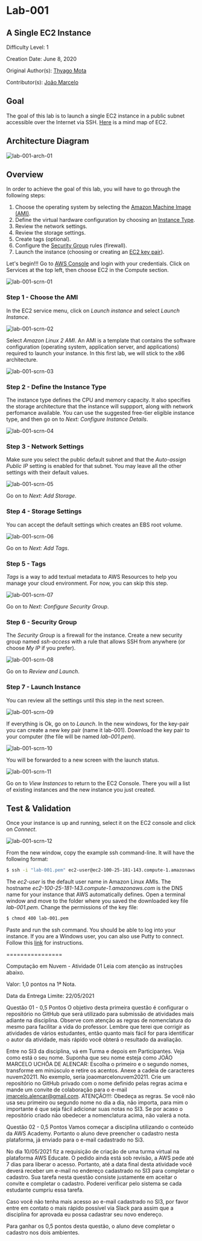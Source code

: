 # Lab-001

## A Single EC2 Instance

Difficulty Level: 1

Creation Date: June 8, 2020

Original Author(s): [Thyago Mota](https://github.com/thyagomota)

Contributor(s): [João Marcelo](https://github.com/jmhal)

## Goal
The goal of this lab is to launch a single EC2 instance in a public subnet accessible over the Internet via SSH. [Here](../images/EC2.png) is a mind map of EC2. 

## Architecture Diagram
![lab-001-arch-01](images/lab-001-arch-01.png)

## Overview

In order to achieve the goal of this lab, you will have to go through the following steps:

1. Choose the operating system by selecting the [Amazon Machine Image (AMI)](https://docs.aws.amazon.com/AWSEC2/latest/UserGuide/AMIs.html).
2. Define the virtual hardware configuration by choosing an [Instance Type](https://docs.aws.amazon.com/AWSEC2/latest/UserGuide/instance-types.html).
3. Review the network settings.
4. Review the storage settings.
5. Create tags (optional).
6. Configure the [Security Group](https://docs.aws.amazon.com/vpc/latest/userguide/VPC_SecurityGroups.html) rules (firewall).
7. Launch the instance (choosing or creating an [EC2 key pair](https://docs.aws.amazon.com/AWSEC2/latest/UserGuide/ec2-key-pairs.html)).

Let's begin!!! Go to [AWS Console](https://console.aws.amazon.com/) and login with your credentials. Click on Services at the top left, then choose EC2 in the Compute section.

![lab-001-scrn-01](images/lab-001-scrn-01.png)

### Step 1 - Choose the AMI
In the EC2 service menu, click on *Launch instance* and select *Launch Instance*.  

![lab-001-scrn-02](images/lab-001-scrn-02.png)

Select *Amazon Linux 2 AMI*. An AMI is a template that contains the software configuration (operating system, application server, and applications) required to launch your instance. In this first lab, we will stick to the x86 architecture.

![lab-001-scrn-03](images/lab-001-scrn-03.png)

### Step 2 - Define the Instance Type
The instance type defines the CPU and memory capacity. It also specifies the storage architecture that the instance will suppport, along with network perfomance available. You can use the suggested free-tier eligible instance type, and then go on to _Next: Configure Instance Details_.

![lab-001-scrn-04](images/lab-001-scrn-04.png)

### Step 3 - Network Settings
Make sure you select the public default subnet and that the *Auto-assign Public IP* setting is enabled for that subnet. You may leave all the other settings with their default values.

![lab-001-scrn-05](images/lab-001-scrn-05.png)

Go on to _Next: Add Storage_.

### Step 4 - Storage Settings
You can accept the default settings which creates an EBS root volume.

![lab-001-scrn-06](images/lab-001-scrn-06.png)

Go on to _Next: Add Tags_.

### Step 5 - Tags
_Tags_ is a way to add textual metadata to AWS Resources to help you manage your cloud environment. For now, you can skip this step.

![lab-001-scrn-07](images/lab-001-scrn-07.png)

Go on to _Next: Configure Security Group_.

### Step 6 - Security Group
The _Security Group_ is a firewall for the instance. Create a new security group named *ssh-access* with a rule that allows SSH from anywhere (or choose *My IP* if you prefer).

![lab-001-scrn-08](images/lab-001-scrn-08.png)

Go on to _Review and Launch_.

### Step 7 - Launch Instance
You can review all the settings until this step in the next screen.

![lab-001-scrn-09](images/lab-001-scrn-09.png)

If everything is Ok, go on to _Launch_. In the new windows, for the key-pair you can create a new key pair (name it lab-001). Download the key pair to your computer (the file will be named *lab-001.pem*).

![lab-001-scrn-10](images/lab-001-scrn-10.png)

You will be forwarded to a new screen with the launch status.

![lab-001-scrn-11](images/lab-001-scrn-11.png)

Go on to _View Instances_ to return to the EC2 Console. There you will a list of existing instances and the new instance you just created.

## Test & Validation

Once your instance is up and running, select it on the EC2 console and click on *Connect*.

![lab-001-scrn-12](images/lab-001-scrn-12.png)

From the new window, copy the example ssh command-line. It will have the following format:

``` bash
$ ssh -i "lab-001.pem" ec2-user@ec2-100-25-181-143.compute-1.amazonaws.com
```

The _ec2-user_ is the default user name in Amazon Linux AMIs. The hostname _ec2-100-25-181-143.compute-1.amazonaws.com_ is the DNS name for your instance that AWS automatically defines. Open a terminal window and move to the folder where you saved the downloaded key file *lab-001.pem*. Change the permissions of the key file:

``` bash
$ chmod 400 lab-001.pem
```
Paste and run the ssh command. You should be able to log into your instance. If you are a Windows user, you can also use Putty to connect. Follow this [link](https://docs.aws.amazon.com/AWSEC2/latest/UserGuide/putty.html?icmpid=docs_ec2_console) for instructions.

================


Computação em Nuvem - Atividade 01
Leia com atenção as instruções abaixo.

Valor: 1,0 pontos na 1ª Nota.

Data da Entrega Limite: 22/05/2021

Questão 01 - 0,5 Pontos
O objetivo desta primeira questão é configurar o repositório no GitHub que será utilizado para submissão de atividades mais adiante na disciplina. Observe com atenção as regras de nomenclatura do mesmo para facilitar a vida do professor. Lembre que terei que corrigir as atividades de vários estudantes, então quanto mais fácil for para identificar o autor da atividade, mais rápido você obterá o resultado da avaliação.

 Entre no SI3 da disciplina, vá em Turma e depois em Participantes. Veja como está o seu nome.
 Suponha que seu nome esteja como JOÃO MARCELO UCHÔA DE ALENCAR:
 Escolha o primeiro e o segundo nomes, transforme em minúsculo e retire os acentos.
 Anexe a cadeia de caracteres nuvem20211.
 No exemplo, seria joaomarcelonuvem20211.
 Crie um repositório no GitHub privado com o nome definido pelas regras acima e mande um convite de colaboração para o e-mail jmarcelo.alencar@gmail.com.
 ATENÇÃO!!!: Obedeça as regras. Se você não usa seu primeiro ou segundo nome no dia a dia, não importa, para mim o importante é que seja fácil adicionar suas notas no SI3.
Se por acaso o repositório criado não obedecer a nomenclatura acima, não valerá a nota.

Questão 02 - 0,5 Pontos
Vamos começar a disciplina utilizando o conteúdo da AWS Academy. Portanto o aluno deve preencher o cadastro nesta plataforma, já enviado para o e-mail cadastrado no Si3.

No dia 10/05/2021 fiz a requisição de criação de uma turma virtual na plataforma AWS Educate. O pedido ainda está sob revisão, a AWS pede até 7 dias para liberar o acesso. Portanto, até a data final desta atividade você deverá receber um e-mail no endereço cadastrado no SI3 para completar o cadastro. Sua tarefa nesta questão consiste justamente em aceitar o convite e completar o cadastro. Poderei verificar pelo sistema se cada estudante cumpriu essa tarefa.

Caso você não tenha mais acesso ao e-mail cadastrado no SI3, por favor entre em contato o mais rápido possível via Slack para assim que a disciplina for aprovada eu possa cadastrar seu novo endereço.

Para ganhar os 0,5 pontos desta questão, o aluno deve completar o cadastro nos dois ambientes.



